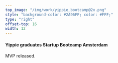 ```yaml
---
top_image: "/img/work/yippie_bootcamp@2x.png"
style: "background-color: #2A96FF; color: #FFF;"
type: "right"
offset-top: 16
width: 12
---
```

#### Yippie graduates Startup Bootcamp Amsterdam
MVP released.
